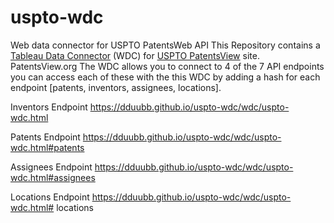 # uspto-wdc
Web data connector for USPTO PatentsWeb API
This Repository contains a [Tableau Data
Connector](https://tableau.github.io/webdataconnector/) (WDC) for [USPTO
PatentsView](https://www.patentsview.org/api/doc.html) site. PatentsView.org The
WDC allows you to connect to 4 of the 7 API endpoints you can access each of
these with the this WDC by adding a hash for each endpoint [patents, inventors,
assignees, locations].

Inventors Endpoint https://dduubb.github.io/uspto-wdc/wdc/uspto-wdc.html

Patents Endpoint https://dduubb.github.io/uspto-wdc/wdc/uspto-wdc.html#patents

Assignees Endpoint
https://dduubb.github.io/uspto-wdc/wdc/uspto-wdc.html#assignees

Locations Endpoint https://dduubb.github.io/uspto-wdc/wdc/uspto-wdc.html#
locations
